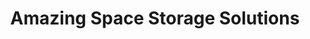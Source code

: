 ---
title: "Amazing Space Storage Solutions"
url: /levelland/amazing-space-storage-solutions/
shop: storage rental
---